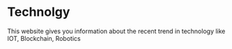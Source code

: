 # Technolgy
This website gives you information about the recent trend in technology like IOT, Blockchain, Robotics 
